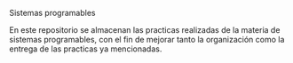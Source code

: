 Sistemas programables

En este repositorio se almacenan las practicas realizadas de la materia de sistemas programables, con el fin de mejorar tanto la organización como la entrega de las practicas ya mencionadas.

